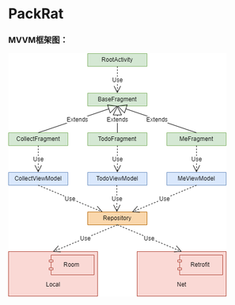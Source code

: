 # PackRat
### MVVM框架图：
![项目框架图](https://github.com/512DIDIDI/PackRat/blob/master/app/src/main/assets/mvvm%E6%9E%B6%E6%9E%84.png)
